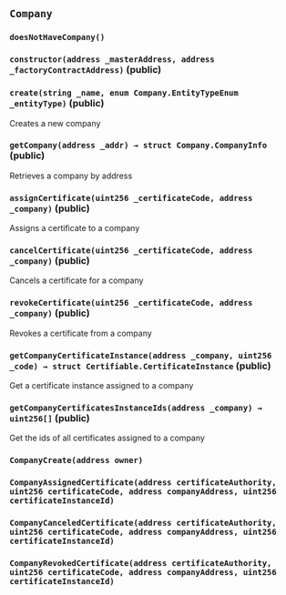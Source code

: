 ## `Company`





### `doesNotHaveCompany()`






### `constructor(address _masterAddress, address _factoryContractAddress)` (public)





### `create(string _name, enum Company.EntityTypeEnum _entityType)` (public)

Creates a new company





### `getCompany(address _addr) → struct Company.CompanyInfo` (public)

Retrieves a company by address





### `assignCertificate(uint256 _certificateCode, address _company)` (public)

Assigns a certificate to a company





### `cancelCertificate(uint256 _certificateCode, address _company)` (public)

Cancels a certificate for a company





### `revokeCertificate(uint256 _certificateCode, address _company)` (public)

Revokes a certificate from a company





### `getCompanyCertificateInstance(address _company, uint256 _code) → struct Certifiable.CertificateInstance` (public)

Get a certificate instance assigned to a company




### `getCompanyCertificatesInstanceIds(address _company) → uint256[]` (public)

Get the ids of all certificates assigned to a company





### `CompanyCreate(address owner)`





### `CompanyAssignedCertificate(address certificateAuthority, uint256 certificateCode, address companyAddress, uint256 certificateInstanceId)`





### `CompanyCanceledCertificate(address certificateAuthority, uint256 certificateCode, address companyAddress, uint256 certificateInstanceId)`





### `CompanyRevokedCertificate(address certificateAuthority, uint256 certificateCode, address companyAddress, uint256 certificateInstanceId)`





